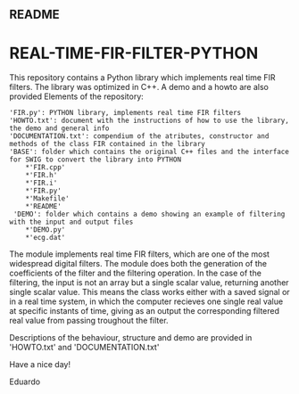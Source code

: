 README
------
# REAL-TIME-FIR-FILTER-PYTHON
This repository contains a Python library which implements real time FIR filters. The library was optimized in C++. A demo and a howto are also provided
Elements of the repository:

    'FIR.py': PYTHON library, implements real time FIR filters
    'HOWTO.txt': document with the instructions of how to use the library, the demo and general info
    'DOCUMENTATION.txt': compendium of the atributes, constructor and methods of the class FIR contained in the library
    'BASE': folder which contains the original C++ files and the interface for SWIG to convert the library into PYTHON
        *'FIR.cpp'
        *'FIR.h'
        *'FIR.i'
        *'FIR.py'
        *'Makefile'
        *'README'
     'DEMO': folder which contains a demo showing an example of filtering with the input and output files
        *'DEMO.py'
        *'ecg.dat'

The module implements real time FIR filters, which are one of the most widespread digital filters. The module does both the generation of the coefficients of the filter and the filtering operation. In the case of the filtering, the input is not an array but a single scalar value, returning another single scalar value. This means the class works either with a saved signal or in a real time system, in which the computer recieves one single real value at specific instants of time, giving as an output the corresponding filtered real value from passing troughout the filter.

Descriptions of the behaviour, structure and demo are provided in 'HOWTO.txt' and 'DOCUMENTATION.txt'

Have a nice day!

Eduardo
